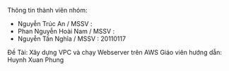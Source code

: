 Thông tin thành viên nhóm: 
  - Nguyễn Trúc An / MSSV : 
  - Phan Nguyễn Hoài Nam / MSSV :
  - Nguyễn Tấn Nghĩa / MSSV : 20110117
  
 Đề Tài: Xây dựng VPC và chạy Webserver trên AWS
 Giáo viên hướng dẫn: Huynh Xuan Phung 

